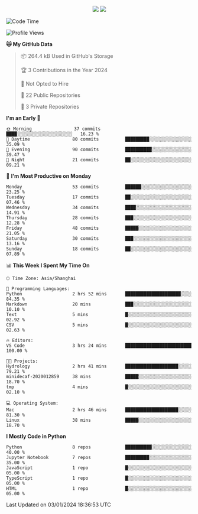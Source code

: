 <p align="center">
    <img src = "https://github-readme-stats.vercel.app/api?username=Zheng-Yi-git&show_icons=true&theme=yeblu&hide_border=true&count_private=true">
    <img src = "https://github-readme-stats.vercel.app/api/top-langs/?username=Zheng-Yi-git&hide=html,css&theme=yeblu&layout=compact&hide_border=true&count_private=true&langs_count=8">
</p>

<!--START_SECTION:waka-->
![Code Time](http://img.shields.io/badge/Code%20Time-822%20hrs%2056%20mins-blue)

![Profile Views](http://img.shields.io/badge/Profile%20Views-0-blue)

**🐱 My GitHub Data** 

> 📦 264.4 kB Used in GitHub's Storage 
 > 
> 🏆 3 Contributions in the Year 2024
 > 
> 🚫 Not Opted to Hire
 > 
> 📜 22 Public Repositories 
 > 
> 🔑 3 Private Repositories 
 > 
**I'm an Early 🐤** 

```text
🌞 Morning                37 commits          ████░░░░░░░░░░░░░░░░░░░░░   16.23 % 
🌆 Daytime                80 commits          █████████░░░░░░░░░░░░░░░░   35.09 % 
🌃 Evening                90 commits          ██████████░░░░░░░░░░░░░░░   39.47 % 
🌙 Night                  21 commits          ██░░░░░░░░░░░░░░░░░░░░░░░   09.21 % 
```
📅 **I'm Most Productive on Monday** 

```text
Monday                   53 commits          ██████░░░░░░░░░░░░░░░░░░░   23.25 % 
Tuesday                  17 commits          ██░░░░░░░░░░░░░░░░░░░░░░░   07.46 % 
Wednesday                34 commits          ████░░░░░░░░░░░░░░░░░░░░░   14.91 % 
Thursday                 28 commits          ███░░░░░░░░░░░░░░░░░░░░░░   12.28 % 
Friday                   48 commits          █████░░░░░░░░░░░░░░░░░░░░   21.05 % 
Saturday                 30 commits          ███░░░░░░░░░░░░░░░░░░░░░░   13.16 % 
Sunday                   18 commits          ██░░░░░░░░░░░░░░░░░░░░░░░   07.89 % 
```


📊 **This Week I Spent My Time On** 

```text
🕑︎ Time Zone: Asia/Shanghai

💬 Programming Languages: 
Python                   2 hrs 52 mins       █████████████████████░░░░   84.35 % 
Markdown                 20 mins             ███░░░░░░░░░░░░░░░░░░░░░░   10.10 % 
Text                     5 mins              █░░░░░░░░░░░░░░░░░░░░░░░░   02.92 % 
CSV                      5 mins              █░░░░░░░░░░░░░░░░░░░░░░░░   02.63 % 

🔥 Editors: 
VS Code                  3 hrs 24 mins       █████████████████████████   100.00 % 

🐱‍💻 Projects: 
Hydrology                2 hrs 41 mins       ████████████████████░░░░░   79.21 % 
minidecaf-2020012859     38 mins             █████░░░░░░░░░░░░░░░░░░░░   18.70 % 
tmp                      4 mins              █░░░░░░░░░░░░░░░░░░░░░░░░   02.10 % 

💻 Operating System: 
Mac                      2 hrs 46 mins       ████████████████████░░░░░   81.30 % 
Linux                    38 mins             █████░░░░░░░░░░░░░░░░░░░░   18.70 % 
```

**I Mostly Code in Python** 

```text
Python                   8 repos             ██████████░░░░░░░░░░░░░░░   40.00 % 
Jupyter Notebook         7 repos             █████████░░░░░░░░░░░░░░░░   35.00 % 
JavaScript               1 repo              █░░░░░░░░░░░░░░░░░░░░░░░░   05.00 % 
TypeScript               1 repo              █░░░░░░░░░░░░░░░░░░░░░░░░   05.00 % 
HTML                     1 repo              █░░░░░░░░░░░░░░░░░░░░░░░░   05.00 % 
```




 Last Updated on 03/01/2024 18:36:53 UTC
<!--END_SECTION:waka-->
